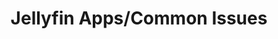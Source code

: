 ---
sidebar_label: "Minecraft Server"
title: "Jellyfin Apps/Common Issues"
description: Create a doc page with rich content.
tags:
  - Jellyfin
  - Accounts
---